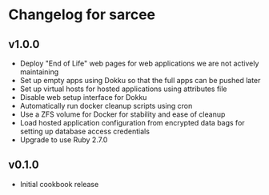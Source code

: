 # Changelog for sarcee

## v1.0.0

* Deploy "End of Life" web pages for web applications we are not actively maintaining
* Set up empty apps using Dokku so that the full apps can be pushed later
* Set up virtual hosts for hosted applications using attributes file
* Disable web setup interface for Dokku
* Automatically run docker cleanup scripts using cron
* Use a ZFS volume for Docker for stability and ease of cleanup
* Load hosted application configuration from encrypted data bags for setting up database access credentials
* Upgrade to use Ruby 2.7.0

## v0.1.0

* Initial cookbook release
